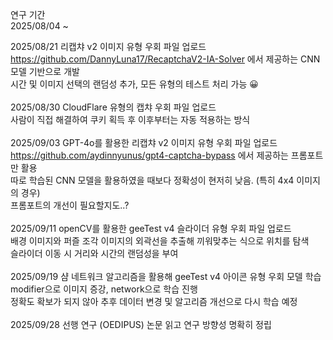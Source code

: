 연구 기간<br>
2025/08/04 ~

2025/08/21 리캡챠 v2 이미지 유형 우회 파일 업로드<br>
https://github.com/DannyLuna17/RecaptchaV2-IA-Solver 에서 제공하는 CNN 모델 기반으로 개발<br>
시간 및 이미지 선택의 랜덤성 추가, 모든 유형의 테스트 처리 가능 😀
<br><br>
2025/08/30 CloudFlare 유형의 캡챠 우회 파일 업로드<br>
사람이 직접 해결하여 쿠키 획득 후 이후부터는 자동 적용하는 방식
<br><br>
2025/09/03 GPT-4o를 활용한 리캡챠 v2 이미지 유형 우회 파일 업로드<br>
https://github.com/aydinnyunus/gpt4-captcha-bypass 에서 제공하는 프롬포트만 활용<br>
따로 학습된 CNN 모델을 활용하였을 때보다 정확성이 현저히 낮음. (특히 4x4 이미지의 경우)<br>
프롬포트의 개선이 필요할지도..?
<br><br>
2025/09/11 openCV를 활용한 geeTest v4 슬라이더 유형 우회 파일 업로드<br>
배경 이미지와 퍼즐 조각 이미지의 외곽선을 추출해 끼워맞추는 식으로 위치를 탐색<br>
슬라이더 이동 시 거리와 시간의 랜덤성을 부여
<br><br>
2025/09/19 샴 네트워크 알고리즘을 활용해 geeTest v4 아이콘 유형 우회 모델 학습<br>
modifier으로 이미지 증강, network으로 학습 진행<br>
정확도 확보가 되지 않아 추후 데이터 변경 및 알고리즘 개선으로 다시 학습 예정
<br><br>
2025/09/28 선행 연구 (OEDIPUS) 논문 읽고 연구 방향성 명확히 정립<br>
